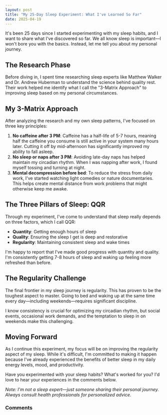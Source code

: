 ```yaml
---
layout: post
title: "My 25-Day Sleep Experiment: What I've Learned So Far"
date: 2025-04-19
---
```


It's been 25 days since I started experimenting with my sleep habits, and I want to share what I've discovered so far. We all know sleep is important—I won't bore you with the basics. Instead, let me tell you about my personal journey.

## The Research Phase

Before diving in, I spent time researching sleep experts like Matthew Walker and Dr. Andrew Huberman to understand the science behind quality rest. Their work helped me identify what I call the "3-Matrix Approach" to improving sleep based on my personal circumstances.

## My 3-Matrix Approach

After analyzing the research and my own sleep patterns, I've focused on three key principles:

1. **No caffeine after 3 PM**: Caffeine has a half-life of 5-7 hours, meaning half the caffeine you consume is still active in your system many hours later. Cutting it off by mid-afternoon has significantly improved my ability to fall asleep.
2. **No sleep or naps after 3 PM**: Avoiding late-day naps has helped maintain my circadian rhythm. When I was napping after work, I found myself tossing and turning at night.
3. **Mental decompression before bed**: To reduce the stress from daily work, I've started watching light comedies or nature documentaries. This helps create mental distance from work problems that might otherwise keep me awake.

## The Three Pillars of Sleep: QQR

Through my experiment, I've come to understand that sleep really depends on three factors, which I call QQR:

* **Quantity**: Getting enough hours of sleep
* **Quality**: Ensuring the sleep I get is deep and restorative
* **Regularity**: Maintaining consistent sleep and wake times

I'm happy to report that I've made good progress with quantity and quality. I'm consistently getting 7-8 hours of sleep and waking up feeling more refreshed than before.

## The Regularity Challenge

The final frontier in my sleep journey is regularity. This has proven to be the toughest aspect to master. Going to bed and waking up at the same time every day—including weekends—requires significant discipline.

I know consistency is crucial for optimizing my circadian rhythm, but social events, occasional work demands, and the temptation to sleep in on weekends make this challenging.

## Moving Forward

As I continue this experiment, my focus will be on improving the regularity aspect of my sleep. While it's difficult, I'm committed to making it happen because I've already experienced the benefits of better sleep in my daily energy levels, mood, and productivity.

Have you experimented with your sleep habits? What's worked for you? I'd love to hear your experiences in the comments below.

*Note: I'm not a sleep expert—just someone sharing their personal journey. Always consult health professionals for personalized advice.*

<h3>Comments</h3>
<script src="https://utteranc.es/client.js"
        repo="Dhrubaraj-Roy/skills-github-pages"
        issue-term="pathname"
        theme="github-dark"
        crossorigin="anonymous"
        async>
</script>
